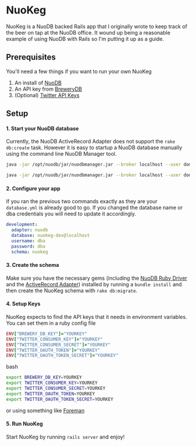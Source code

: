 NuoKeg
======

NuoKeg is a NuoDB backed Rails app that I originally wrote to keep track of the beer on tap at the NuoDB office. It wound up being a reasonable example of using NuoDB with Rails so I'm putting it up as a guide. 


## Prerequisites 
You'll need a few things if you want to run your own NuoKeg

1. An install of [NuoDB](http://www.nuodb.com/account) 
2. An API key from [BreweryDB](http://www.brewerydb.com/)
3. (Optional) [Twitter API Keys](https://dev.twitter.com/apps/new)

## Setup
#### 1. Start your NuoDB database
Currently, the NuoDB ActiveRecord Adapter does not support the `rake db:create` task. However it is easy to startup a NuoDB database manually using the command line NuoDB Manager tool.

```bash
java -jar /opt/nuodb/jar/nuodbmanager.jar --broker localhost --user domain --password bird --command "start process sm host localhost database nuokeg-dev archive /var/opt/nuodb/production-archives/nuokeg-dev initialize yes"

java -jar /opt/nuodb/jar/nuodbmanager.jar --broker localhost --user domain --password bird --command "start process te host localhost database nuokeg-dev options '--dba-user dab --dba-password dba'"
```


#### 2. Configure your app
If you ran the previous two commands exactly as they are your `database.yml` is already good to go. If you changed the database name or dba credentials you will need to update it accordingly. 

```yml
development:
  adapter: nuodb
  database: nuokeg-dev@localhost
  username: dba
  password: dba
  schema: nuokeg
```

#### 3. Create the schema
Make sure you have the necessary gems (including the [NuoDB Ruby Driver](https://github.com/nuodb/ruby-nuodb) and the [ActiveRecord Adapter](https://github.com/nuodb/ruby-activerecord-nuodb-adapter)) installed by running a `bundle install` and then create the NuoKeg schema with `rake db:migrate`.

#### 4. Setup Keys
NuoKeg expects to find the API keys that it needs in environment variables. You can set them in a ruby config file

```ruby
ENV["BREWERY_DB_KEY"]="YOURKEY"
ENV["TWITTER_CONSUMER_KEY"]="YOURKEY"
ENV["TWITTER_CONSUMER_SECRET"]="YOURKEY"
ENV["TWITTER_OAUTH_TOKEN"]="YOURKEY"
ENV["TWITTER_OAUTH_TOKEN_SECRET"]="YOURKEY"
```

bash

```bash
export BREWERY_DB_KEY=YOURKEY
export TWITTER_CONSUMER_KEY=YOURKEY
export TWITTER_CONSUMER_SECRET=YOURKEY
export TWITTER_OAUTH_TOKEN=YOURKEY
export TWITTER_OAUTH_TOKEN_SECRET=YOURKEY
```

or using something like [Foreman](https://github.com/ddollar/foreman)

#### 5. Run NuoKeg
Start NuoKeg by running `rails server` and enjoy!